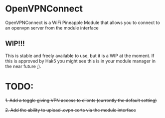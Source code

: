 # OpenVPNConnect
OpenVPNConnect is a WiFi Pineapple Module that allows you to connect to an openvpn server from the module interface

## WIP!!!

This is stable and freely available to use, but it is a WIP at the moment.
If this is approved by Hak5 you might see this is in your module manager in the near future ;).

# TODO:
~~1. Add a toggle giving VPN access to clients (currently the default setting)~~

~~2. Add the ability to upload .ovpn certs via the module interface~~
